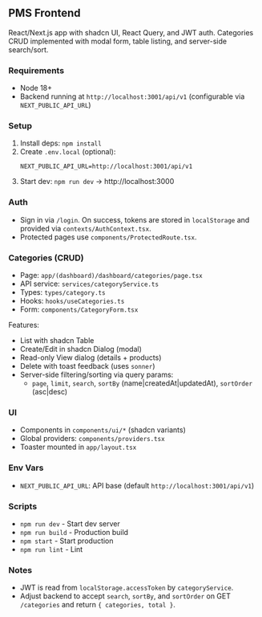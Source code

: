 ## PMS Frontend

React/Next.js app with shadcn UI, React Query, and JWT auth. Categories CRUD implemented with modal form, table listing, and server-side search/sort.

### Requirements
- Node 18+
- Backend running at `http://localhost:3001/api/v1` (configurable via `NEXT_PUBLIC_API_URL`)

### Setup
1. Install deps: `npm install`
2. Create `.env.local` (optional):
   ```env
   NEXT_PUBLIC_API_URL=http://localhost:3001/api/v1
   ```
3. Start dev: `npm run dev` → http://localhost:3000

### Auth
- Sign in via `/login`. On success, tokens are stored in `localStorage` and provided via `contexts/AuthContext.tsx`.
- Protected pages use `components/ProtectedRoute.tsx`.

### Categories (CRUD)
- Page: `app/(dashboard)/dashboard/categories/page.tsx`
- API service: `services/categoryService.ts`
- Types: `types/category.ts`
- Hooks: `hooks/useCategories.ts`
- Form: `components/CategoryForm.tsx`

Features:
- List with shadcn Table
- Create/Edit in shadcn Dialog (modal)
- Read-only View dialog (details + products)
- Delete with toast feedback (uses `sonner`)
- Server-side filtering/sorting via query params:
  - `page`, `limit`, `search`, `sortBy` (name|createdAt|updatedAt), `sortOrder` (asc|desc)

### UI
- Components in `components/ui/*` (shadcn variants)
- Global providers: `components/providers.tsx`
- Toaster mounted in `app/layout.tsx`

### Env Vars
- `NEXT_PUBLIC_API_URL`: API base (default `http://localhost:3001/api/v1`)

### Scripts
- `npm run dev` - Start dev server
- `npm run build` - Production build
- `npm start` - Start production
- `npm run lint` - Lint

### Notes
- JWT is read from `localStorage.accessToken` by `categoryService`.
- Adjust backend to accept `search`, `sortBy`, and `sortOrder` on GET `/categories` and return `{ categories, total }`.
